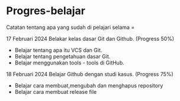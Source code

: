 # Progres-belajar
Catatan tentang apa yang sudah di pelajari selama =

17 Februari  2024
Belakar kelas dasar Git dan Github. (Progress 50%)  
* Belajar tentang apa itu VCS dan Git.  
* Belajar tentang pengetahuan dasar Git.  
* Belajar menggunakan tools - tools di GitHub.


18 Februari 2024 Belajar Github dengan studi kasus. (Progress 75%)  

* Belajar cara membuat,mengubah dan menghapus repository
* Belajar cara membuat release file
